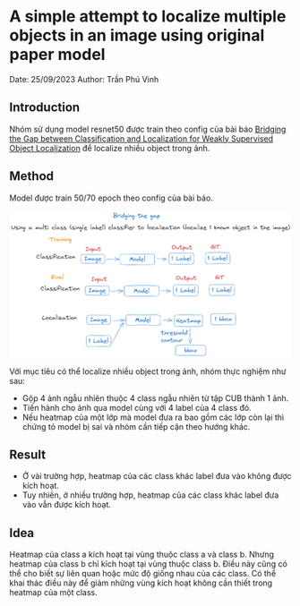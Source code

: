 # A simple attempt to localize multiple objects in an image using original paper model

Date: 25/09/2023
Author: Trần Phú Vinh

## Introduction

Nhóm sử dụng model resnet50 được train theo config của bài báo
[Bridging the Gap between Classification and Localization
for Weakly Supervised Object Localization](https://arxiv.org/abs/2204.00220) để localize nhiều object trong ảnh.

## Method

Model được train 50/70 epoch theo config của bài báo.

![Alt text](image.png)

Với mục tiêu có thể localize nhiều object trong ảnh, nhóm thực nghiệm như sau:

-   Gộp 4 ảnh ngẫu nhiên thuộc 4 class ngẫu nhiên từ tập CUB thành 1 ảnh.
-   Tiến hành cho ảnh qua model cùng với 4 label của 4 class đó.
-   Nếu heatmap của một lớp mà model đưa ra bao gồm các lớp còn lại thì chứng tỏ model bị sai và nhóm cần tiếp cận theo hướng khác.

## Result

-   Ở vài trường hợp, heatmap của các class khác label đưa vào không được kích hoạt.
-   Tuy nhiên, ở nhiều trường hợp, heatmap của các class khác label đưa vào vẫn được kích hoạt.

## Idea

Heatmap của class a kích hoạt tại vùng thuộc class a và class b. Nhưng heatmap của class b chỉ kích hoạt tại vùng thuộc class b. Điều này cũng có thể cho biết sự liên quan hoặc mức độ giống nhau của các class. Có thể khai thác điều này để giảm những vùng kích hoạt không cần thiết trong heatmap của một class.
